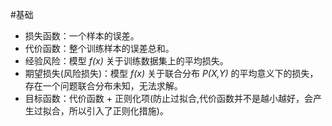 #基础

* 损失函数：一个样本的误差。
* 代价函数：整个训练样本的误差总和。
* 经验风险：模型 *f(x)* 关于训练数据集上的平均损失。
* 期望损失(风险损失)：模型 *f(x)* 关于联合分布 *P(X,Y)* 的平均意义下的损失，存在一个问题联合分布未知，无法求解。
* 目标函数：代价函数 + 正则化项(防止过拟合,代价函数并不是越小越好，会产生过拟合，所以引入了正则化措施)。

